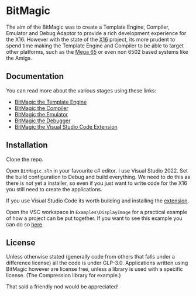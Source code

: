 # BitMagic

The aim of the BitMagic was to create a Template Engine, Compiler, Emulator and Debug Adaptor to provide a rich development experience for the X16. However with the state of the [X16](https://www.commanderx16.com/) project, its more prudent to spend time making the Template Engine and Compiler to be able to target other platforms, such as the [Mega 65](https://mega65.org/) or even non 6502 based systems like the Amiga.

## Documentation

You can read more about the various stages using these links:

- [BitMagic the Template Engine](Documentation/TemplateEngine.md)
- [BitMagic the Compiler](Documentation/Compiler.md)
- [BitMagic the Emulator](Documentation/Emulator.md)
- [BitMagic the Debugger](Documentation/Debugger.md)
- [BitMagic the Visual Studio Code Extension](BitMagic.VscGrammar/README.md)

## Installation

Clone the repo.

Open `BitMagic.sln` in your favourite c# editor. I use Visual Studio 2022. Set the build configuration to Debug and build everything. We need to do this as there is not yet a installer, so even if you just want to write code for the X16 you still need to create the applications.

If you use Visual Studio Code its worth building and installing the [extension](BitMagic.VscGrammar/README.md).

Open the VSC workspace in `Examples\DisplayImage` for a practical example of how a project can be put together. If you want to see this example you can do so [here](https://www.commanderx16.com/forum/index.php?/files/file/228-bitmagic-example/).

## License

Unless otherwise stated (generally code from others that falls under a difference license) all the code is under GLP-3.0. Applications written using BitMagic however are license free, unless a library is used with a specific license. (The Compression library for example.)

That said a friendly nod would be appreciated!
